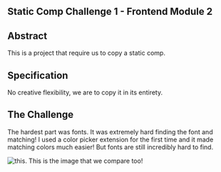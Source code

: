 ## Static Comp Challenge 1 - Frontend Module 2

## Abstract
This is a project that require us to copy a static comp.

## Specification
No creative flexibility, we are to copy it in its entirety. 

## The Challenge
The hardest part was fonts. It was extremely hard finding the font and matching! I used a color picker extension for the first time and it made matching colors much easier! But fonts are still incredibly hard to find. 

![this](dog-party-spec.png). This is the image that we compare too!
